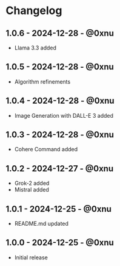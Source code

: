 # Changelog

## 1.0.6 - 2024-12-28 - @0xnu
* Llama 3.3 added

## 1.0.5 - 2024-12-28 - @0xnu
* Algorithm refinements

## 1.0.4 - 2024-12-28 - @0xnu
* Image Generation with DALL-E 3 added

## 1.0.3 - 2024-12-28 - @0xnu
* Cohere Command added

## 1.0.2 - 2024-12-27 - @0xnu
* Grok-2 added
* Mistral added

## 1.0.1 - 2024-12-25 - @0xnu
* README.md updated

## 1.0.0 - 2024-12-25 - @0xnu
* Initial release